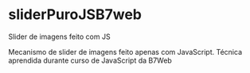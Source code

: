 # sliderPuroJSB7web
Slider de imagens feito com JS

Mecanismo de slider de imagens feito apenas com JavaScript.
Técnica aprendida durante curso de JavaScript da B7Web
